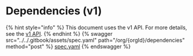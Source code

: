 # Dependencies (v1)

{% hint style="info" %}
This document uses the v1 API. For more details, see the [v1 API](../v1-api).
{% endhint %}
{% swagger src="../../.gitbook/assets/spec.yaml" path="/org/{orgId}/dependencies" method="post" %}
[spec.yaml](../../.gitbook/assets/spec.yaml)
{% endswagger %}
